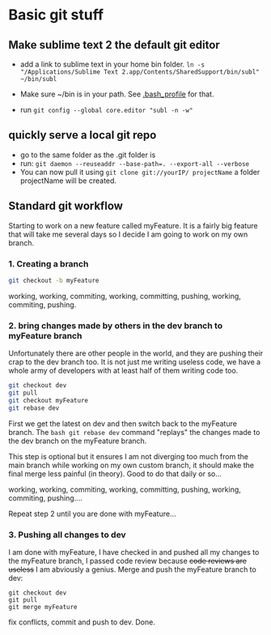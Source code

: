 # Basic git stuff
## Make sublime text 2 the default git editor
* add a link to sublime text in your home bin folder. 
``ln -s "/Applications/Sublime Text 2.app/Contents/SharedSupport/bin/subl" ~/bin/subl``

* Make sure  ~/bin is in your path. See [.bash_profile](.bash_profile ".bash_profile")  for that.
* run ``git config --global core.editor "subl -n -w"``


## quickly serve a local git repo

* go to the same folder as the .git folder is
* run:
``git daemon --reuseaddr --base-path=. --export-all --verbose``
* You can now pull it using ``git clone git://yourIP/ projectName`` a folder projectName will be created.

## Standard git workflow

Starting to work on a new feature called myFeature. It is a fairly big feature that will take me several days
so I decide I am going to work on my own branch.

### 1. Creating a branch

```bash
git checkout -b myFeature
```

working, working, commiting, working, committing, pushing, working, commiting, pushing.

### 2. bring changes made by others in the dev branch to myFeature branch

Unfortunately there are other people in the world, and they are pushing their crap to the dev branch too.
It is not just me writing useless code, we have a whole army of developers with at least half of them
writing code too.

```bash
git checkout dev
git pull
git checkout myFeature
git rebase dev
```

First we get the latest on dev and then switch back to the myFeature branch. The ```bash git rebase dev```
command "replays" the changes made to the dev branch on the myFeature branch.

This step is optional but it ensures I am not diverging too much from the main branch while
working on my own custom branch, it should make the final merge less painful (in theory).
Good to do that daily or so...

working, working, commiting, working, committing, pushing, working, commiting, pushing....

Repeat step 2 until you are done with myFeature...

### 3. Pushing all changes to dev

I am done with myFeature, I have checked in and pushed all my changes to the myFeature branch,
I passed code review because ~~code reviews are useless~~ I am abviously a genius.
Merge and push the myFeature branch to dev:

```
git checkout dev
git pull
git merge myFeature
```

fix conflicts, commit and push to dev. Done.
